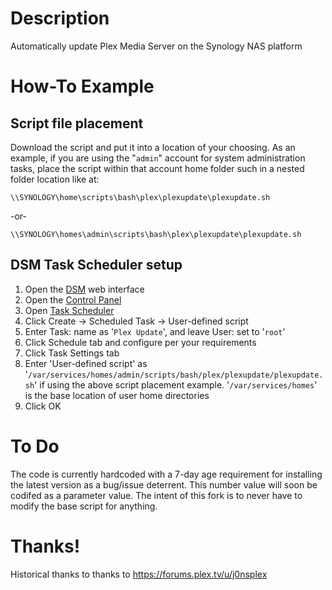 # Description  
Automatically update Plex Media Server on the Synology NAS platform

# How-To Example

## Script file placement

Download the script and put it into a location of your choosing. As an example, if you are using the "`admin`" account for system administration tasks, place the script within that account home folder such in a nested folder location like at:

    \\SYNOLOGY\home\scripts\bash\plex\plexupdate\plexupdate.sh

-or-

    \\SYNOLOGY\homes\admin\scripts\bash\plex\plexupdate\plexupdate.sh

## DSM Task Scheduler setup

1. Open the [DSM](https://www.synology.com/en-global/knowledgebase/DSM/help) web interface
1. Open the [Control Panel](https://www.synology.com/en-global/knowledgebase/DSM/help/DSM/AdminCenter/ControlPanel_desc)
1. Open [Task Scheduler](https://www.synology.com/en-global/knowledgebase/DSM/help/DSM/AdminCenter/system_taskscheduler)
1. Click Create -> Scheduled Task -> User-defined script  
1. Enter Task: name as '`Plex Update`', and leave User: set to '`root`'
1. Click Schedule tab and configure per your requirements
1. Click Task Settings tab  
1. Enter 'User-defined script' as '`/var/services/homes/admin/scripts/bash/plex/plexupdate/plexupdate.sh`' if using the above script placement example. '`/var/services/homes`' is the base location of user home directories
1. Click OK 

# To Do  

The code is currently hardcoded with a 7-day age requirement for installing the latest version as a bug/issue deterrent. This number value will soon be codifed as a parameter value. The intent of this fork is to never have to modify the base script for anything.

# Thanks!

Historical thanks to thanks to https://forums.plex.tv/u/j0nsplex
